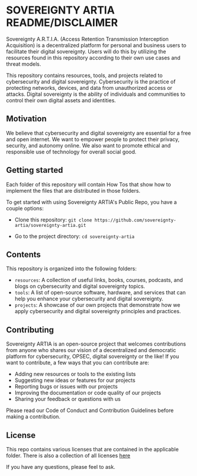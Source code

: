 # SOVEREIGNTY ARTIA README/DISCLAIMER

Sovereignty A.R.T.I.A. (Access Retention Transmission Interception Acquisition) is a decentralized platform for personal and business users to facilitate their digital sovereignty. Users will do this by utilizing the resources found in this repository according to their own use cases and threat models.

This repository contains resources, tools, and projects related to cybersecurity and digital sovereignty. Cybersecurity is the practice of protecting networks, devices, and data from unauthorized access or attacks. Digital sovereignty is the ability of individuals and communities to control their own digital assets and identities.

## Motivation

We believe that cybersecurity and digital sovereignty are essential for a free and open internet. We want to empower people to protect their privacy, security, and autonomy online. We also want to promote ethical and responsible use of technology for overall social good.

## Getting started

Each folder of this repository will contain How Tos that show how to implement the files that are distributed in those folders.

To get started with using Sovereignty ARTIA's Public Repo, you have a couple options:

- Clone this repository: `git clone https://github.com/sovereignty-artia/sovereignty-artia.git`

- Go to the project directory: `cd sovereignty-artia`

## Contents

This repository is organized into the following folders:

- `resources`: A collection of useful links, books, courses, podcasts, and blogs on cybersecurity and digital sovereignty topics.
- `tools`: A list of open-source software, hardware, and services that can help you enhance your cybersecurity and digital sovereignty.
- `projects`: A showcase of our own projects that demonstrate how we apply cybersecurity and digital sovereignty principles and practices.


## Contributing

Sovereignty ARTIA is an open-source project that welcomes contributions from anyone who shares our vision of a decentralized and democratic platform for cybersecurity, OPSEC, digital sovereignty or the like! 
If you want to contribute, a few ways that you can contribute are:

- Adding new resources or tools to the existing lists
- Suggesting new ideas or features for our projects
- Reporting bugs or issues with our projects
- Improving the documentation or code quality of our projects
- Sharing your feedback or questions with us

Please read our Code of Conduct and Contribution Guidelines before making a contribution.

## License

This repo contains various licenses that are contained in the applicable folder. There is also a collection of all licenses [here](https://github.com/SovARTIA/Public/tree/a2d5042a7eb7b3e5302b51356f9e4d1fcec14459/LICENSES)

If you have any questions, please feel to ask.
